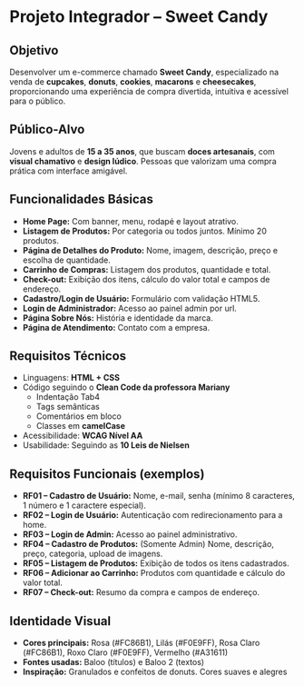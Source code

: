 # Projeto Integrador – Sweet Candy 

##  Objetivo
Desenvolver um e-commerce chamado **Sweet Candy**, especializado na venda de **cupcakes**, **donuts**, **cookies**, **macarons** e **cheesecakes**, proporcionando uma experiência de compra divertida, intuitiva e acessível para o público.

## Público-Alvo
Jovens e adultos de **15 a 35 anos**, que buscam **doces artesanais**, com **visual chamativo** e **design lúdico**. Pessoas que valorizam uma compra prática com interface amigável.

## Funcionalidades Básicas

- **Home Page:** Com banner, menu, rodapé e layout atrativo.
- **Listagem de Produtos:** Por categoria ou todos juntos. Mínimo 20 produtos.
- **Página de Detalhes do Produto:** Nome, imagem, descrição, preço e escolha de quantidade.
- **Carrinho de Compras:** Listagem dos produtos, quantidade e total.
- **Check-out:** Exibição dos itens, cálculo do valor total e campos de endereço.
- **Cadastro/Login de Usuário:** Formulário com validação HTML5.
- **Login de Administrador:** Acesso ao painel admin por url.
- **Página Sobre Nós:** História e identidade da marca.
- **Página de Atendimento:** Contato com a empresa.

##  Requisitos Técnicos

- Linguagens: **HTML + CSS**
- Código seguindo o **Clean Code da professora Mariany**
  - Indentação Tab4
  - Tags semânticas
  - Comentários em bloco
  - Classes em **camelCase**
- Acessibilidade: **WCAG Nível AA**
- Usabilidade: Seguindo as **10 Leis de Nielsen**

##  Requisitos Funcionais (exemplos)

- **RF01 – Cadastro de Usuário:** Nome, e-mail, senha (mínimo 8 caracteres, 1 número e 1 caractere especial).
- **RF02 – Login de Usuário:** Autenticação com redirecionamento para a home.
- **RF03 – Login de Admin:** Acesso ao painel administrativo.
- **RF04 – Cadastro de Produtos:** (Somente Admin) Nome, descrição, preço, categoria, upload de imagens.
- **RF05 – Listagem de Produtos:** Exibição de todos os itens cadastrados.
- **RF06 – Adicionar ao Carrinho:** Produtos com quantidade e cálculo do valor total.
- **RF07 – Check-out:** Resumo da compra e campos de endereço. 

##  Identidade Visual

- **Cores principais:** Rosa (#FC86B1), Lilás (#F0E9FF), Rosa Claro (#FC86B1), Roxo Claro (#F0E9FF), Vermelho (#A31611)
- **Fontes usadas:** Baloo (títulos) e Baloo 2 (textos)
- **Inspiração:** Granulados e confeitos de donuts. Cores suaves e alegres



